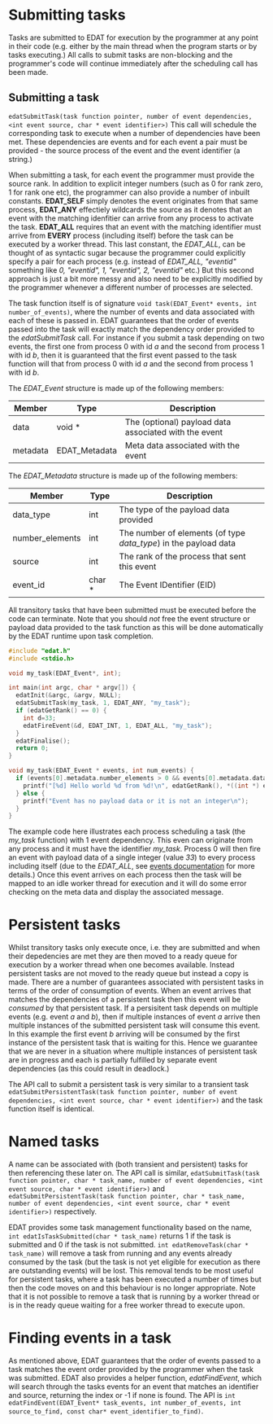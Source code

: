 # Submitting tasks

Tasks are submitted to EDAT for execution by the programmer at any point in their code (e.g. either by the main thread when the program starts or by tasks executing.) All calls to submit tasks are non-blocking and the programmer's code will continue immediately after the scheduling call has been made. 

## Submitting a task
`edatSubmitTask(task function pointer, number of event dependencies, <int event source, char * event identifier>)` This call will schedule the corresponding task to execute when a number of dependencies have been met. These dependencies are events and for each event a pair must be provided - the source process of the event and the event identifier (a string.) 

When submitting a task, for each event the programmer must provide the source rank. In addition to explicit integer numbers (such as 0 for rank zero, 1 for rank one etc), the programmer can also provide a number of inbuilt constants. __EDAT_SELF__ simply denotes the event originates from that same process, __EDAT_ANY__ effectiely wildcards the source as it denotes that an event with the matching idenfitier can arrive from any process to activate the task. __EDAT_ALL__ requires that an event with the matching identifier must arrive from __EVERY__ process (including itself) before the task can be executed by a worker thread. This last constant, the _EDAT_ALL_, can be thought of as syntactic sugar because the programmer could explicitly specify a pair for each process (e.g. instead of _EDAT_ALL, "eventid"_ something like _0, "eventid", 1, "eventid", 2, "eventid"_ etc.) But this second approach is just a bit more messy and also need to be explicitly modified by the programmer whenever a different number of processes are selected.

The task function itself is of signature `void task(EDAT_Event* events, int number_of_events)`, where the number of events and data associated with each of these is passed in. EDAT guarantees that the order of events passed into the task will exactly match the dependency order provided to the _edatSubmitTask_ call. For instance if you submit a task depending on two events, the first one from process 0 with id _a_ and the second from process 1 with id _b_, then it is guaranteed that the first event passed to the task function will that from process 0 with id _a_ and the second from process 1 with id _b_. 

The _EDAT_Event_ structure is made up of the following members:

Member | Type | Description
------ | ---- | -----------
data | void * | The (optional) payload data associated with the event
metadata | EDAT_Metadata | Meta data associated with the event

The _EDAT_Metadata_ structure is made up of the following members:

Member | Type | Description
------ | ---- | -----------
data_type | int | The type of the payload data provided
number_elements | int | The number of elements (of type _data_type_) in the payload data
source | int | The rank of the process that sent this event
event_id | char * | The Event IDentifier (EID)

All transitory tasks that have been submitted must be executed before the code can terminate. Note that you should *not* free the event structure or payload data provided to the task function as this will be done automatically by the EDAT runtime upon task completion.

```c
#include "edat.h"
#include <stdio.h>

void my_task(EDAT_Event*, int);

int main(int argc, char * argv[]) {
  edatInit(&argc, &argv, NULL);
  edatSubmitTask(my_task, 1, EDAT_ANY, "my_task");
  if (edatGetRank() == 0) {
    int d=33;
    edatFireEvent(&d, EDAT_INT, 1, EDAT_ALL, "my_task");
  }
  edatFinalise();
  return 0;
}

void my_task(EDAT_Event * events, int num_events) {
  if (events[0].metadata.number_elements > 0 && events[0].metadata.data_type == EDAT_INT) {
    printf("[%d] Hello world %d from %d!\n", edatGetRank(), *((int *) events[0].data), events[0].metadata.source);
  } else {
    printf("Event has no payload data or it is not an integer\n");
  }
}
```

The example code here illustrates each process scheduling a task (the _my_task_ function) with 1 event dependency. This even can originate from any process and it must have the identifier _my_task_. Process 0 will then fire an event with payload data of a single integer (value _33_) to every process including itself (due to the _EDAT_ALL_, see <a href="https://github.com/EPCCed/edat/blob/master/docs/events.md">events documentation</a> for more details.) Once this event arrives on each process then the task will be mapped to an idle worker thread for execution and it will do some error checking on the meta data and display the associated message.

# Persistent tasks
Whilst transitory tasks only execute once, i.e. they are submitted and when their depedencies are met they are then moved to a ready queue for execution by a worker thread when one becomes available. Instead persistent tasks are not moved to the ready queue but instead a copy is made. There are a number of guarantees associated with persistent tasks in terms of the order of consumption of events. When an event arrives that matches the dependencies of a persistent task then this event will be _consumed_ by that persistent task. If a persisitent task depends on multiple events (e.g. event _a_ and _b_), then if multiple instances of event _a_ arrive then multiple instances of the submitted persistent task will consume this event. In this example the first event _b_ arriving will be consumed by the first instance of the persistent task that is waiting for this. Hence we guarantee that we are never in a situation where multiple instances of persistent task are in progress and each is partially fulfilled by separate event dependencies (as this could result in deadlock.)  

The API call to submit a persistent task is very similar to a transient task `edatSubmitPersistentTask(task function pointer, number of event dependencies, <int event source, char * event identifier>)` and the task function itself is identical.

# Named tasks
A name can be associated with (both transient and persistent) tasks for then referencing these later on. The API call is similar, `edatSubmitTask(task function pointer, char * task_name, number of event dependencies, <int event source, char * event identifier>)` and `edatSubmitPersistentTask(task function pointer, char * task_name, number of event dependencies, <int event source, char * event identifier>)` respectively.

EDAT provides some task management functionality based on the name, `int edatIsTaskSubmitted(char * task_name)` returns 1 if the task is submitted and 0 if the task is not submitted. `int edatRemoveTask(char * task_name)` will remove a task from running and any events already consumed by the task (but the task is not yet eligible for execution as there are outstanding events) will be lost. This removal tends to be most useful for persistent tasks, where a task has been executed a number of times but then the code moves on and this behaviour is no longer appropriate. Note that it is not possible to remove a task that is running by a worker thread or is in the ready queue waiting for a free worker thread to execute upon. 

# Finding events in a task
As mentioned above, EDAT guarantees that the order of events passed to a task matches the event order provided by the programmer when the task was submitted. EDAT also provides a helper function, _edatFindEvent_, which will search through the tasks events for an event that matches an identifier and source, returning the index or -1 if none is found. The API is `int edatFindEvent(EDAT_Event* task_events, int number_of_events, int source_to_find, const char* event_identifier_to_find)`.  
